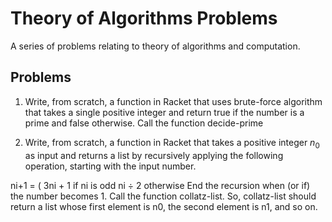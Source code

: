 # Theory of Algorithms Problems

A series of problems relating to theory of algorithms and computation.

## Problems

1. Write, from scratch, a function in Racket that uses brute-force algorithm that takes a single positive integer and return true if the number is a prime and false otherwise.
 Call the function decide-prime

2. Write, from scratch, a function in Racket that takes a positive integer $n_{0}$ as input
and returns a list by recursively applying the following operation, starting with the
input number.

ni+1 =
(
3ni + 1 if ni
is odd
ni ÷ 2 otherwise
End the recursion when (or if) the number becomes 1. Call the function collatz-list.
So, collatz-list should return a list whose first element is n0, the second element
is n1, and so on.
